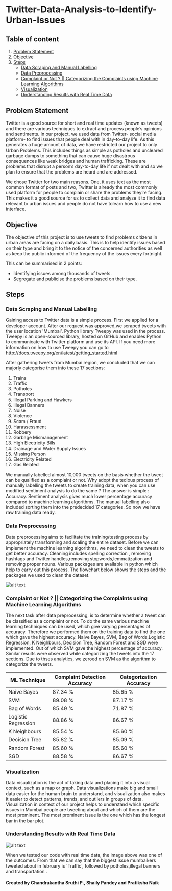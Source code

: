 # Twitter-Data-Analysis-to-Identify-Urban-Issues

## Table of content

1. [Problem Statement](#problem-statement)
2. [Objective](#objective)
2. [Steps](#steps)
    * [Data Scraping and Manual Labelling](#data-scraping-and-manual-labelling)
    * [Data Preprocessing](#data-preprocessing)
    * [Complaint or Not ? || Categorizing the Complaints using Machine Learning Algorithms](#complaint-or-not---categorizing-the-complaints-using-machine-learning-algorithms)
    * [Visualization](#visualization)
    * [Understanding Results with Real Time Data](#understanding-results-with-real-time-data)
    

## Problem Statement 
  Twitter is a good source for short and real time updates (known as tweets) and there are various techniques to extract and process people’s opinions and sentiments. In our project, we used data from Twitter- social media platform- to find issues that people deal with in day-to-day life. As this generates a huge amount of data, we have restricted our project to only Urban Problems. This includes things as simple as potholes and uncleared garbage dumps to something that can cause huge disastrous consequences like weak bridges and human trafficking. These are problems that disrupt a person’s day-to-day life if not dealt with and so we plan to ensure that the problems are heard and are addressed.
  
  We chose Twitter for two main reasons. One, it uses text as the most common format of posts and two, Twitter is already the most commonly used platform for people to complain or share the problems they’re facing. This makes it a good source for us to collect data and analyze it to find data relevant to urban issues and people do not have tolearn how to use a new interface.
  
## Objective 
The objective of this project is to use tweets to find problems citizens in urban areas are
facing on a daily basis. This is to help identify issues based on their type and bring it to
the notice of the concerned authorities as well as keep the public informed of the
frequency of the issues every fortnight.

This can be summarised in 2 points:
* Identifying issues among thousands of tweets.
* Segregate and publicise the problems based on their type.

## Steps 

### Data Scraping and Manual Labelling
Gaining access to Twitter data is a simple process. First we applied for a developer account. After our request was approved,we scraped tweets with the user location 'Mumbai'. Python library Tweepy was used in the process. Tweepy is an open-sourced library, hosted on GitHub and enables Python to communicate with Twitter platform and use its API. If you need more information on how to use Tweepy you can go to http://docs.tweepy.org/en/latest/getting_started.html


After gathering tweets from Mumbai region, we concluded that we can majorly categorise them into these 17 sections:
1. Trains
1. Traffic
1. Potholes
1. Transport
1. Illegal Parking and Hawkers
1. Illegal Banners
1. Noise 
1. Violence
1. Scam / Fraud
1. Harassessment
1. Robbery
1. Garbage Mismanagement
1. High Electricity Bills
1. Drainage and Water Supply Issues
1. Missing Person
1. Electricity Related
1. Gas Related

We manually labelled almost 10,000 tweets on the basis whether the tweet can be qualified as a complaint or not. Why adopt the tedious process of manually labelling the tweets to create training data, when you can use modified sentiment analysis to do the same ? The answer is simple : Accuracy. Sentiment analysis gives much lower percentage accuracy compared to machine learning algorithms. The manual labelling also included sorting them into the predecided 17 categories. So now we have raw training data ready.

### Data Preprocessing
Data preprocessing aims to facilitate the training/testing process by appropriately transforming and scaling the entire dataset. Before we can implement the machine learning algorithms, we need to clean the tweets to get better accuracy. Cleaning includes spelling correction , removing hashtags and Twitter handles,removing stopwords,lemmatization and removing proper nouns. Various packages are available in python which help to carry out this process. The flowchart below shows the steps and the packages we used to clean the dataset.

![alt text](https://github.com/adiimated/Twitter-Data-Analysis-To-Identify-Urban-Issues/blob/master/diagrams/Data%20Preprocessing%20Steps.png)

### Complaint or Not ? || Categorizing the Complaints using Machine Learning Algorithms
The next task after data preprocessing, is to determine whether a tweet can be classified as a complaint or not. To do the same various machine learning techniques can be used, which give varying percentages of accuracy. Therefore we performed them on the training data to find the one which gave the highest accuracy. Naive Bayes, SVM, Bag of Words,Logistic Regression, K Neighbours, Decision Tree, Random Forest and SGD were implemented. Out of which SVM gave the highest percentage of accuracy. Similar results were observed while categorizing the tweets into the 17 sections. Due to thses analytics, we zeroed on SVM as the algorithm to categorize the tweets.

| ML Technique  | Complaint Detection Accuracy | Categorization Accuracy |
| ------------- | ------------- | ------------- |
| Naive Bayes  | 87.34 %  | 85.65 %  |
| SVM  | 89.08 %  | 87.17 %  |
| Bag of Words  | 85.49 %  | 71.87 %  |
| Logistic Regression  | 88.86 %  | 86.67 %  |
| K Neighbours  | 85.54 %  | 85.60 %  |
| Decision Tree  | 85.82 %  | 85.09 %  |
| Random Forest  | 85.60 %  | 85.60 %  |
| SGD  | 88.58 %  | 86.67 %  |


### Visualization

Data visualization is the act of taking data and placing it into a visual context, such as a map or graph. Data visualizations make big and small data easier for the human brain to understand, and visualization also makes it easier to detect patterns, trends, and outliers in groups of data. Visualization in context of our project helps to understand which specific issues in Mumbai people are tweeting about and which of them are the most prominent. The most prominent issue is the one which has the longest bar in the bar plot. 


### Understanding Results with Real Time Data 

![alt text](https://github.com/adiimated/Twitter-Data-Analysis-To-Identify-Urban-Issues/blob/master/screenshots/Visualization.png)

When we tested our code with real time data, the image above was one of the outcomes. From that we can say that the biggest issue mumbaikers tweeted about in february is 'Traffic', followed by potholes,illegal banners and transportation .


#### Created by Chandrakantha Sruthi P., Shaily Pandey and Pratiksha Naik
